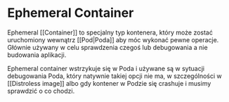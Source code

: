 # Ephemeral Container

Ephemeral [[Container]] to specjalny typ kontenera, który może zostać uruchomiony wewnątrz [[Pod|Poda]] aby móc wykonać pewne operacje. Głównie używany w celu sprawdzenia czegoś lub debugowania a nie budowania aplikacji.

Ephemeral container wstrzykuje się w Poda i używane są w sytuacji debugowania Poda, który natywnie takiej opcji nie ma, w szczególności w [[Distroless image]] albo gdy kontener w Podzie się crashuje i musimy sprawdzić o co chodzi. 